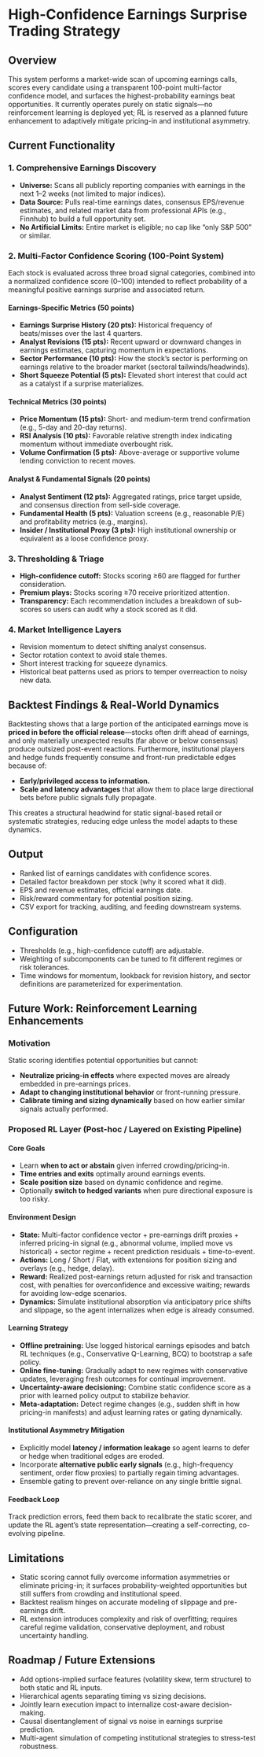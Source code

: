 # High-Confidence Earnings Surprise Trading Strategy

## Overview
This system performs a market-wide scan of upcoming earnings calls, scores every candidate using a transparent 100-point multi-factor confidence model, and surfaces the highest-probability earnings beat opportunities. It currently operates purely on static signals—no reinforcement learning is deployed yet; RL is reserved as a planned future enhancement to adaptively mitigate pricing-in and institutional asymmetry.

## Current Functionality

### 1. Comprehensive Earnings Discovery
- **Universe:** Scans all publicly reporting companies with earnings in the next 1–2 weeks (not limited to major indices).  
- **Data Source:** Pulls real-time earnings dates, consensus EPS/revenue estimates, and related market data from professional APIs (e.g., Finnhub) to build a full opportunity set.  
- **No Artificial Limits:** Entire market is eligible; no cap like “only S&P 500” or similar.

### 2. Multi-Factor Confidence Scoring (100-Point System)
Each stock is evaluated across three broad signal categories, combined into a normalized confidence score (0–100) intended to reflect probability of a meaningful positive earnings surprise and associated return.

#### Earnings-Specific Metrics (50 points)
- **Earnings Surprise History (20 pts):** Historical frequency of beats/misses over the last 4 quarters.  
- **Analyst Revisions (15 pts):** Recent upward or downward changes in earnings estimates, capturing momentum in expectations.  
- **Sector Performance (10 pts):** How the stock’s sector is performing on earnings relative to the broader market (sectoral tailwinds/headwinds).  
- **Short Squeeze Potential (5 pts):** Elevated short interest that could act as a catalyst if a surprise materializes.

#### Technical Metrics (30 points)
- **Price Momentum (15 pts):** Short- and medium-term trend confirmation (e.g., 5-day and 20-day returns).  
- **RSI Analysis (10 pts):** Favorable relative strength index indicating momentum without immediate overbought risk.  
- **Volume Confirmation (5 pts):** Above-average or supportive volume lending conviction to recent moves.

#### Analyst & Fundamental Signals (20 points)
- **Analyst Sentiment (12 pts):** Aggregated ratings, price target upside, and consensus direction from sell-side coverage.  
- **Fundamental Health (5 pts):** Valuation screens (e.g., reasonable P/E) and profitability metrics (e.g., margins).  
- **Insider / Institutional Proxy (3 pts):** High institutional ownership or equivalent as a loose confidence proxy.

### 3. Thresholding & Triage
- **High-confidence cutoff:** Stocks scoring ≥60 are flagged for further consideration.  
- **Premium plays:** Stocks scoring ≥70 receive prioritized attention.  
- **Transparency:** Each recommendation includes a breakdown of sub-scores so users can audit why a stock scored as it did.

### 4. Market Intelligence Layers
- Revision momentum to detect shifting analyst consensus.  
- Sector rotation context to avoid stale themes.  
- Short interest tracking for squeeze dynamics.  
- Historical beat patterns used as priors to temper overreaction to noisy new data.

## Backtest Findings & Real-World Dynamics
Backtesting shows that a large portion of the anticipated earnings move is **priced in before the official release**—stocks often drift ahead of earnings, and only materially unexpected results (far above or below consensus) produce outsized post-event reactions. Furthermore, institutional players and hedge funds frequently consume and front-run predictable edges because of:
- **Early/privileged access to information.**  
- **Scale and latency advantages** that allow them to place large directional bets before public signals fully propagate.

This creates a structural headwind for static signal-based retail or systematic strategies, reducing edge unless the model adapts to these dynamics.

## Output
- Ranked list of earnings candidates with confidence scores.  
- Detailed factor breakdown per stock (why it scored what it did).  
- EPS and revenue estimates, official earnings date.  
- Risk/reward commentary for potential position sizing.  
- CSV export for tracking, auditing, and feeding downstream systems.

## Configuration
- Thresholds (e.g., high-confidence cutoff) are adjustable.  
- Weighting of subcomponents can be tuned to fit different regimes or risk tolerances.  
- Time windows for momentum, lookback for revision history, and sector definitions are parameterized for experimentation.

## Future Work: Reinforcement Learning Enhancements

### Motivation
Static scoring identifies potential opportunities but cannot:
- **Neutralize pricing-in effects** where expected moves are already embedded in pre-earnings prices.  
- **Adapt to changing institutional behavior** or front-running pressure.  
- **Calibrate timing and sizing dynamically** based on how earlier similar signals actually performed.

### Proposed RL Layer (Post-hoc / Layered on Existing Pipeline)

#### Core Goals
- Learn **when to act or abstain** given inferred crowding/pricing-in.  
- **Time entries and exits** optimally around earnings events.  
- **Scale position size** based on dynamic confidence and regime.  
- Optionally **switch to hedged variants** when pure directional exposure is too risky.

#### Environment Design
- **State:** Multi-factor confidence vector + pre-earnings drift proxies + inferred pricing-in signal (e.g., abnormal volume, implied move vs historical) + sector regime + recent prediction residuals + time-to-event.  
- **Actions:** Long / Short / Flat, with extensions for position sizing and overlays (e.g., hedge, delay).  
- **Reward:** Realized post-earnings return adjusted for risk and transaction cost, with penalties for overconfidence and excessive waiting; rewards for avoiding low-edge scenarios.  
- **Dynamics:** Simulate institutional absorption via anticipatory price shifts and slippage, so the agent internalizes when edge is already consumed.

#### Learning Strategy
- **Offline pretraining:** Use logged historical earnings episodes and batch RL techniques (e.g., Conservative Q-Learning, BCQ) to bootstrap a safe policy.  
- **Online fine-tuning:** Gradually adapt to new regimes with conservative updates, leveraging fresh outcomes for continual improvement.  
- **Uncertainty-aware decisioning:** Combine static confidence score as a prior with learned policy output to stabilize behavior.  
- **Meta-adaptation:** Detect regime changes (e.g., sudden shift in how pricing-in manifests) and adjust learning rates or gating dynamically.

#### Institutional Asymmetry Mitigation
- Explicitly model **latency / information leakage** so agent learns to defer or hedge when traditional edges are eroded.  
- Incorporate **alternative public early signals** (e.g., high-frequency sentiment, order flow proxies) to partially regain timing advantages.  
- Ensemble gating to prevent over-reliance on any single brittle signal.

#### Feedback Loop
Track prediction errors, feed them back to recalibrate the static scorer, and update the RL agent’s state representation—creating a self-correcting, co-evolving pipeline.

## Limitations
- Static scoring cannot fully overcome information asymmetries or eliminate pricing-in; it surfaces probability-weighted opportunities but still suffers from crowding and institutional speed.  
- Backtest realism hinges on accurate modeling of slippage and pre-earnings drift.  
- RL extension introduces complexity and risk of overfitting; requires careful regime validation, conservative deployment, and robust uncertainty handling.

## Roadmap / Future Extensions
- Add options-implied surface features (volatility skew, term structure) to both static and RL inputs.  
- Hierarchical agents separating timing vs sizing decisions.  
- Jointly learn execution impact to internalize cost-aware decision-making.  
- Causal disentanglement of signal vs noise in earnings surprise prediction.  
- Multi-agent simulation of competing institutional strategies to stress-test robustness.

